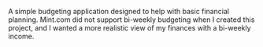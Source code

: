 A simple budgeting application designed to help with basic financial planning. Mint.com did not support bi-weekly budgeting when I created this project, and I wanted a more realistic view of my finances with a bi-weekly income. 